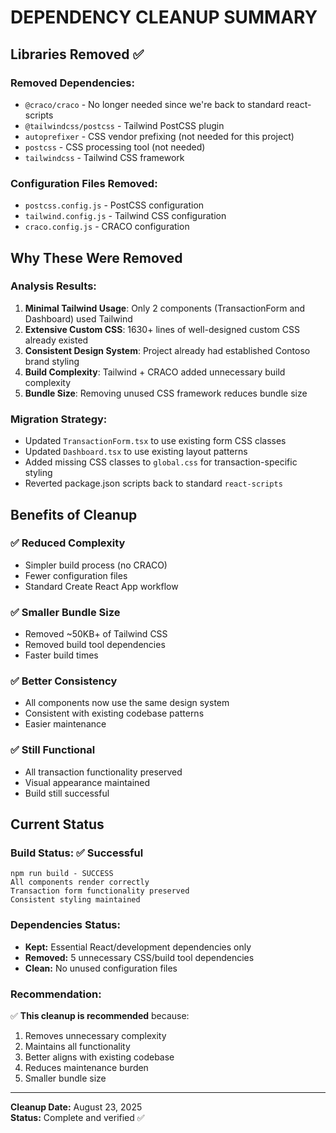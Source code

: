 # DEPENDENCY CLEANUP SUMMARY

## Libraries Removed ✅

### **Removed Dependencies:**
- `@craco/craco` - No longer needed since we're back to standard react-scripts
- `@tailwindcss/postcss` - Tailwind PostCSS plugin
- `autoprefixer` - CSS vendor prefixing (not needed for this project)
- `postcss` - CSS processing tool (not needed)
- `tailwindcss` - Tailwind CSS framework

### **Configuration Files Removed:**
- `postcss.config.js` - PostCSS configuration
- `tailwind.config.js` - Tailwind CSS configuration  
- `craco.config.js` - CRACO configuration

## Why These Were Removed

### **Analysis Results:**
1. **Minimal Tailwind Usage**: Only 2 components (TransactionForm and Dashboard) used Tailwind
2. **Extensive Custom CSS**: 1630+ lines of well-designed custom CSS already existed
3. **Consistent Design System**: Project already had established Contoso brand styling
4. **Build Complexity**: Tailwind + CRACO added unnecessary build complexity
5. **Bundle Size**: Removing unused CSS framework reduces bundle size

### **Migration Strategy:**
- Updated `TransactionForm.tsx` to use existing form CSS classes
- Updated `Dashboard.tsx` to use existing layout patterns
- Added missing CSS classes to `global.css` for transaction-specific styling
- Reverted package.json scripts back to standard `react-scripts`

## Benefits of Cleanup

### ✅ **Reduced Complexity**
- Simpler build process (no CRACO)
- Fewer configuration files
- Standard Create React App workflow

### ✅ **Smaller Bundle Size**
- Removed ~50KB+ of Tailwind CSS
- Removed build tool dependencies
- Faster build times

### ✅ **Better Consistency**
- All components now use the same design system
- Consistent with existing codebase patterns
- Easier maintenance

### ✅ **Still Functional**
- All transaction functionality preserved
- Visual appearance maintained
- Build still successful

## Current Status

### **Build Status:** ✅ Successful
```
npm run build - SUCCESS
All components render correctly
Transaction form functionality preserved
Consistent styling maintained
```

### **Dependencies Status:**
- **Kept:** Essential React/development dependencies only
- **Removed:** 5 unnecessary CSS/build tool dependencies
- **Clean:** No unused configuration files

### **Recommendation:**
✅ **This cleanup is recommended** because:
1. Removes unnecessary complexity
2. Maintains all functionality
3. Better aligns with existing codebase
4. Reduces maintenance burden
5. Smaller bundle size

---
**Cleanup Date:** August 23, 2025  
**Status:** Complete and verified ✅
